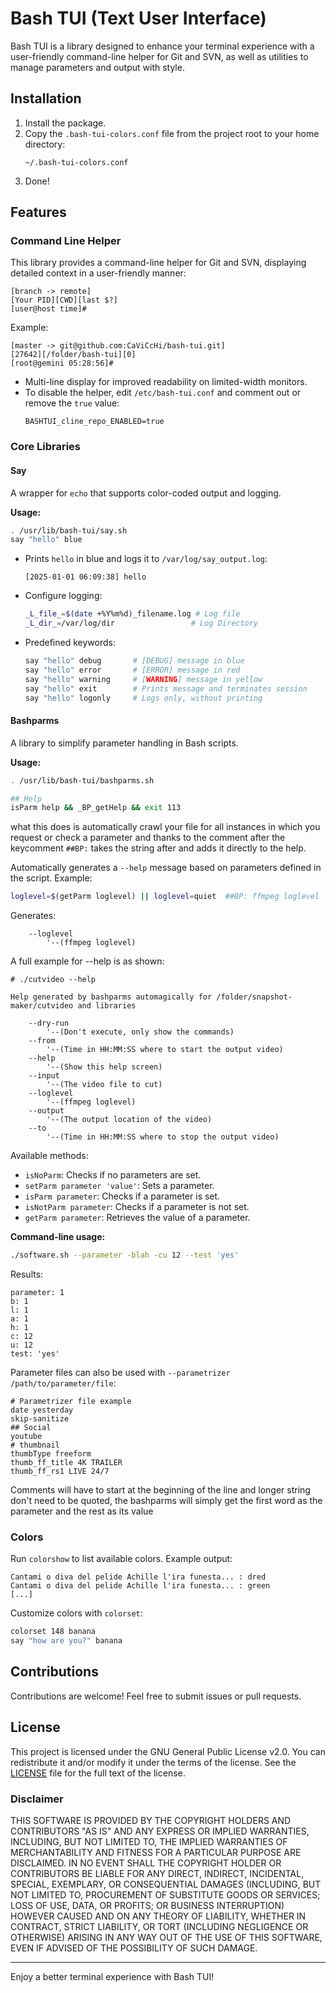 # Bash TUI (Text User Interface)

Bash TUI is a library designed to enhance your terminal experience with a user-friendly command-line helper for Git and SVN, as well as utilities to manage parameters and output with style.

## Installation

1. Install the package.
2. Copy the `.bash-tui-colors.conf` file from the project root to your home directory:
   ```
   ~/.bash-tui-colors.conf
   ```
3. Done!

## Features

### Command Line Helper

This library provides a command-line helper for Git and SVN, displaying detailed context in a user-friendly manner:

```
[branch -> remote]
[Your PID][CWD][last $?]
[user@host time]#
```

Example:
```
[master -> git@github.com:CaViCcHi/bash-tui.git]
[27642][/folder/bash-tui][0]
[root@gemini 05:28:56]#
```

- Multi-line display for improved readability on limited-width monitors.
- To disable the helper, edit `/etc/bash-tui.conf` and comment out or remove the `true` value:
  ```
  BASHTUI_cline_repo_ENABLED=true
  ```

### Core Libraries

#### **Say**
A wrapper for `echo` that supports color-coded output and logging.

**Usage:**
```bash
. /usr/lib/bash-tui/say.sh
say "hello" blue
```

- Prints `hello` in blue and logs it to `/var/log/say_output.log`:
  ```
  [2025-01-01 06:09:38] hello
  ```

- Configure logging:
  ```bash
  _L_file_=$(date +%Y%m%d)_filename.log # Log file
  _L_dir_=/var/log/dir                 # Log Directory
  ```

- Predefined keywords:
  ```bash
  say "hello" debug       # [DEBUG] message in blue
  say "hello" error       # [ERROR] message in red
  say "hello" warning     # [WARNING] message in yellow
  say "hello" exit        # Prints message and terminates session
  say "hello" logonly     # Logs only, without printing
  ```

#### **Bashparms**
A library to simplify parameter handling in Bash scripts.

**Usage:**
```bash
. /usr/lib/bash-tui/bashparms.sh

## Help
isParm help && _BP_getHelp && exit 113
```

what this does is automatically crawl your file for all instances in which you request or check a parameter and thanks to the comment after the keycomment `##BP:` takes the string after and adds it directly to the help.


Automatically generates a `--help` message based on parameters defined in the script. Example:
```bash
loglevel=$(getParm loglevel) || loglevel=quiet  ##BP: ffmpeg loglevel
```


Generates:
```
    --loglevel
        '--(ffmpeg loglevel)
```

A full example for --help is as shown:
```
# ./cutvideo --help

Help generated by bashparms automagically for /folder/snapshot-maker/cutvideo and libraries

    --dry-run
        '--(Don't execute, only show the commands)
    --from
        '--(Time in HH:MM:SS where to start the output video)
    --help
        '--(Show this help screen)
    --input
        '--(The video file to cut)
    --loglevel
        '--(ffmpeg loglevel)
    --output
        '--(The output location of the video)
    --to
        '--(Time in HH:MM:SS where to stop the output video)
```


Available methods:
- `isNoParm`: Checks if no parameters are set.
- `setParm parameter 'value'`: Sets a parameter.
- `isParm parameter`: Checks if a parameter is set.
- `isNotParm parameter`: Checks if a parameter is not set.
- `getParm parameter`: Retrieves the value of a parameter.

**Command-line usage:**
```bash
./software.sh --parameter -blah -cu 12 --test 'yes'
```
Results:
```
parameter: 1
b: 1
l: 1
a: 1
h: 1
c: 12
u: 12
test: 'yes'
```

Parameter files can also be used with `--parametrizer /path/to/parameter/file`:
```
# Parametrizer file example
date yesterday
skip-sanitize
## Social
youtube
# thumbnail
thumbType freeform
thumb_ff_title 4K TRAILER
thumb_ff_rs1 LIVE 24/7
```
Comments will have to start at the beginning of the line and longer string don't need to be quoted, the bashparms will simply get the first word as the parameter and the rest as its value

### Colors

Run `colorshow` to list available colors. Example output:
```
Cantami o diva del pelide Achille l'ira funesta... : dred
Cantami o diva del pelide Achille l'ira funesta... : green
[...]
```

Customize colors with `colorset`:
```bash
colorset 148 banana
say "how are you?" banana
```


## Contributions

Contributions are welcome! Feel free to submit issues or pull requests.

## License

This project is licensed under the GNU General Public License v2.0. You can redistribute it and/or modify it under the terms of the license. See the [LICENSE](LICENSE) file for the full text of the license.

### Disclaimer

THIS SOFTWARE IS PROVIDED BY THE COPYRIGHT HOLDERS AND CONTRIBUTORS "AS IS" AND ANY EXPRESS OR IMPLIED WARRANTIES, INCLUDING, BUT NOT LIMITED TO, THE IMPLIED WARRANTIES OF MERCHANTABILITY AND FITNESS FOR A PARTICULAR PURPOSE ARE DISCLAIMED. IN NO EVENT SHALL THE COPYRIGHT HOLDER OR CONTRIBUTORS BE LIABLE FOR ANY DIRECT, INDIRECT, INCIDENTAL, SPECIAL, EXEMPLARY, OR CONSEQUENTIAL DAMAGES (INCLUDING, BUT NOT LIMITED TO, PROCUREMENT OF SUBSTITUTE GOODS OR SERVICES; LOSS OF USE, DATA, OR PROFITS; OR BUSINESS INTERRUPTION) HOWEVER CAUSED AND ON ANY THEORY OF LIABILITY, WHETHER IN CONTRACT, STRICT LIABILITY, OR TORT (INCLUDING NEGLIGENCE OR OTHERWISE) ARISING IN ANY WAY OUT OF THE USE OF THIS SOFTWARE, EVEN IF ADVISED OF THE POSSIBILITY OF SUCH DAMAGE.


---

Enjoy a better terminal experience with Bash TUI!
